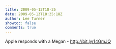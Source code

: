 ```yaml
---
title: 2009-05-13T18-35
date: 2009-05-13T18:35:18Z
author: Lee Turner
showtoc: false
comments: true
---
```


Apple responds with a Megan - http://bit.ly/14GmJQ

